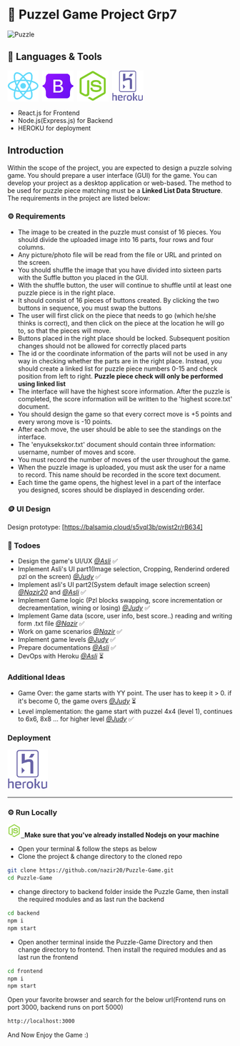 # 🧩 Puzzel Game Project Grp7

<img src="https://github.com/nazir20/Puzzle-Game/blob/main/frontend/public/logo.png" title="Puzzle" alt="Puzzle" width="150" height="150"/>&nbsp;
## 🧰 Languages & Tools

<img src="https://github.com/devicons/devicon/blob/master/icons/react/react-original.svg" title="React.js" alt="React.js" width="70" height="70"/>&nbsp;
<img src="https://github.com/devicons/devicon/blob/master/icons/bootstrap/bootstrap-original.svg" title="Bootstrap" alt="Bootstrap" width="70" height="70"/>&nbsp;
<img src="https://github.com/devicons/devicon/blob/master/icons/nodejs/nodejs-original.svg" title="Node.js" alt="Node.js" width="70" height="70"/>&nbsp;
<img src="https://github.com/devicons/devicon/blob/master/icons/heroku/heroku-original-wordmark.svg" title="HEROKU" alt="HEROKU" width="70" height="70"/>&nbsp;
- React.js for Frontend
- Node.js(Express.js) for Backend
- HEROKU for deployment
## Introduction

Within the scope of the project, you are expected to design a puzzle solving game. You should prepare a user interface (GUI) for the game. You can develop your project as a desktop application or web-based. The method to be used for puzzle piece matching must be a <b>Linked List Data Structure</b>. The requirements in the project are listed below:

### ⚙️ Requirements

- The image to be created in the puzzle must consist of 16 pieces. You should divide the uploaded image into 16 parts, four rows and four columns.
- Any picture/photo file will be read from the file or URL and printed on the screen.
- You should shuffle the image that you have divided into sixteen parts with the Suffle button you placed in the GUI.
- With the shuffle button, the user will continue to shuffle until at least one puzzle piece is in the right place.
- It should consist of 16 pieces of buttons created. By clicking the two buttons in sequence, you must swap the buttons
- The user will first click on the piece that needs to go (which he/she thinks is correct), and then click on the piece at the location he will go to, so that the pieces will move.
- Buttons placed in the right place should be locked. Subsequent position changes should not be allowed for correctly placed parts
- The id or the coordinate information of the parts will not be used in any way in checking whether the parts are in the right place. Instead, you should create a linked list for puzzle piece numbers 0-15 and check position from left to right. <b>Puzzle piece check will only be performed using linked list</b>
- The interface will have the highest score information. After the puzzle is completed, the score information will be written to the 'highest score.txt' document.
- You should design the game so that every correct move is +5 points and every wrong move is -10 points.
- After each move, the user should be able to see the standings on the interface.
- The 'enyuksekskor.txt' document should contain three information: username, number of moves and score.
- You must record the number of moves of the user throughout the game.
- When the puzzle image is uploaded, you must ask the user for a name to record. This name should be recorded in the score text document.
- Each time the game opens, the highest level in a part of the interface you designed, scores should be displayed in descending order.


### 🪙 UI Design

Design prototype: [https://balsamiq.cloud/s5vql3b/pwist2r/rB634]

### 🔖 Todoes

- Design the game's UI/UX [*@Asli*](https://github.com/AsliBozkurt/) :white_check_mark:
- Implement Asli's UI part1(Image selection, Cropping, Renderind ordered pzl on the screen) [*@Judy*](https://github.com/Judy-Nkwama/) :white_check_mark:
- Implement asli's UI part2(System default image selection screen) [*@Nazir20*](https://github.com/nazir20/) and [*@Asli*](https://github.com/AsliBozkurt/) :white_check_mark:
- Implement Game logic (Pzl blocks swapping, score incrementation or decreamentation, wining or losing) [*@Judy*](https://github.com/Judy-Nkwama/) :white_check_mark:
- Implement Game data (score, user info, best score..) reading and writing form .txt file [*@Nazir*](https://github.com/nazir20/) :white_check_mark:
- Work on game scenarios [*@Nazir*](https://github.com/nazir20/) :white_check_mark:
- Implement game levels [*@Judy*](https://github.com/Judy-Nkwama/) :white_check_mark:
- Prepare documentations [*@Asli*](https://github.com/AsliBozkurt/) :white_check_mark:
- DevOps with Heroku [*@Asli*](https://github.com/AsliBozkurt/) :hourglass_flowing_sand:

### Additional Ideas
- Game Over: the game starts with YY point. The user has to keep it > 0. if it's become 0, the game overs [*@Judy*](https://github.com/Judy-Nkwama/) :hourglass_flowing_sand:
- Level implementation: the game start with puzzel 4x4 (level 1), continues to 6x6, 8x8 ... for higher level [*@Judy*](https://github.com/Judy-Nkwama/) :white_check_mark:

### Deployment 

<img src="https://github.com/devicons/devicon/blob/master/icons/heroku/heroku-original-wordmark.svg" title="HEROKU" alt="HEROKU" width="90" height="90"/>&nbsp;

<hr>

### ⚙️ Run Locally
<a href="https://nodejs.org/en">
  <img src="https://github.com/devicons/devicon/blob/master/icons/nodejs/nodejs-original.svg" title="Node.js" alt="Node.js" width="30" height="30"/>&nbsp;
</a>
<b>Make sure that you've already installed Nodejs on your machine</b>
<br>

- Open your terminal & follow the steps as below
- Clone the project & change directory to the cloned repo
```bash
git clone https://github.com/nazir20/Puzzle-Game.git
cd Puzzle-Game
```

- change directory to backend folder inside the Puzzle Game, then install the required modules and as last run the backend

```bash
cd backend
npm i
npm start
```
- Open another terminal inside the Puzzle-Game Directory and then change directory to frontend. Then install the required modules and as last run the frontend

```bash
cd frontend
npm i
npm start
```

Open your favorite browser and search for the below url(Frontend runs on port 3000, backend runs on port 5000)
```bash
http://localhost:3000
```

And Now Enjoy the Game :)

